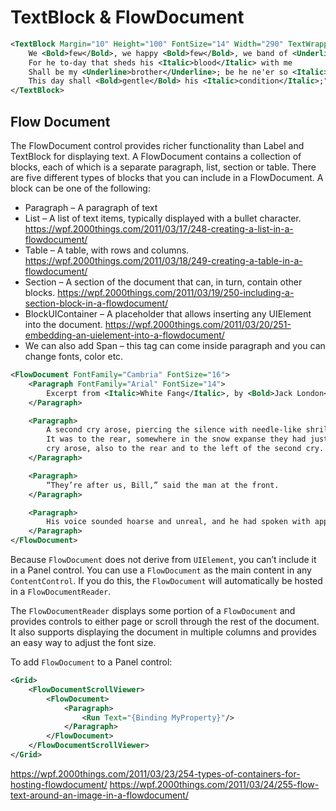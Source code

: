 # TextBlock & FlowDocument


```xml
<TextBlock Margin="10" Height="100" FontSize="14" Width="290" TextWrapping="Wrap">
    We <Bold>few</Bold>, we happy <Bold>few</Bold>, we band of <Underline>brothers</Underline>;
    For he to-day that sheds his <Italic>blood</Italic> with me
    Shall be my <Underline>brother</Underline>; be he ne'er so <Italic>vile</Italic>,
    This day shall <Bold>gentle</Bold> his <Italic>condition</Italic>;"
</TextBlock>
```

## Flow Document
The FlowDocument control provides richer functionality than Label and TextBlock for displaying text. A FlowDocument contains a collection of blocks, each of which is a separate paragraph, list, section or table.  There are five different types of blocks that you can include in a FlowDocument. A block can be one of the following:

- Paragraph – A paragraph of text
- List – A list of text items, typically displayed with a bullet character. https://wpf.2000things.com/2011/03/17/248-creating-a-list-in-a-flowdocument/
- Table – A table, with rows and columns. https://wpf.2000things.com/2011/03/18/249-creating-a-table-in-a-flowdocument/
- Section – A section of the document that can, in turn, contain other blocks. https://wpf.2000things.com/2011/03/19/250-including-a-section-block-in-a-flowdocument/
- BlockUIContainer – A placeholder that allows inserting any UIElement into the document. https://wpf.2000things.com/2011/03/20/251-embedding-an-uielement-into-a-flowdocument/
- We can also add Span – this tag can come inside paragraph and you can change fonts, color etc.



```xml
<FlowDocument FontFamily="Cambria" FontSize="16">
    <Paragraph FontFamily="Arial" FontSize="14">
        Excerpt from <Italic>White Fang</Italic>, by <Bold>Jack London</Bold>
    </Paragraph>

    <Paragraph>
        A second cry arose, piercing the silence with needle-like shrillness.  Both men located the sound.
        It was to the rear, somewhere in the snow expanse they had just traversed.  A third and answering
        cry arose, also to the rear and to the left of the second cry.
    </Paragraph>

    <Paragraph>
        “They’re after us, Bill,” said the man at the front.
    </Paragraph>

    <Paragraph>
        His voice sounded hoarse and unreal, and he had spoken with apparent effort.
    </Paragraph>
</FlowDocument>
```

Because `FlowDocument` does not derive from `UIElement`, you can’t include it in a Panel control. You can use a `FlowDocument` as the main content in any `ContentControl`. If you do this, the `FlowDocument` will automatically be hosted in a `FlowDocumentReader`.

The `FlowDocumentReader` displays some portion of a `FlowDocument` and provides controls to either page or scroll through the rest of the document. It also supports displaying the document in multiple columns and provides an easy way to adjust the font size.

To add `FlowDocument` to a Panel control:

```xml
<Grid>
    <FlowDocumentScrollViewer>
        <FlowDocument>
            <Paragraph>
                <Run Text="{Binding MyProperty}"/>
            </Paragraph>
        </FlowDocument>
    </FlowDocumentScrollViewer>
</Grid>
```

https://wpf.2000things.com/2011/03/23/254-types-of-containers-for-hosting-flowdocument/
https://wpf.2000things.com/2011/03/24/255-flow-text-around-an-image-in-a-flowdocument/
<!--stackedit_data:
eyJoaXN0b3J5IjpbMjA5MDg0OTc3MF19
-->